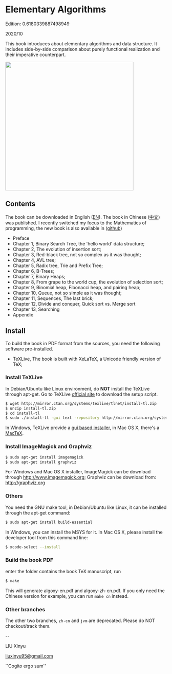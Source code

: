 Elementary Algorithms
====

Edition: 0.6180339887498949

2020/10

This book introduces about elementary algorithms and data structure. It includes side-by-side comparison about purely functional realization and their imperative counterpart.

<img src="https://file.ituring.com.cn/ScreenShow/01004d1e213e7f854b92" width="400">

Contents
--------

The book can be downloaded in English ([EN](https://github.com/liuxinyu95/AlgoXY/releases/download/v0.6180333/elementary-algorithms.pdf)). The book in Chinese ([中文](http://www.ituring.com.cn/book/1907)) was published. I recently switched my focus to the Mathematics of programming, the new book is also available in ([github](https://github.com/liuxinyu95/unplugged))


- Preface
- Chapter 1, Binary Search Tree, the 'hello world' data structure;
- Chapter 2, The evolution of insertion sort;
- Chapter 3, Red-black tree, not so complex as it was thought;
- Chapter 4, AVL tree;
- Chapter 5, Radix tree, Trie and Prefix Tree;
- Chapter 6, B-Trees;
- Chapter 7, Binary Heaps;
- Chapter 8, From grape to the world cup, the evolution of selection sort;
- Chapter 9, Binomial heap, Fibonacci heap, and pairing heap;
- Chapter 10, Queue, not so simple as it was thought;
- Chapter 11, Sequences, The last brick;
- Chapter 12, Divide and conquer, Quick sort vs. Merge sort
- Chapter 13, Searching
- Appendix

Install
--------

To build the book in PDF format from the sources, you need
the following software pre-installed.

- TeXLive, The book is built with XeLaTeX, a Unicode friendly version of TeX;

### Install TeXLive

In Debian/Ubuntu like Linux environment, do **NOT** install the TeXLive through apt-get. Go to TeXLive [official site](https://tug.org/texlive/) to download the setup script.

```bash
$ wget http://mirror.ctan.org/systems/texlive/tlnet/install-tl.zip
$ unzip install-tl.zip
$ cd install-tl
$ sudo ./install-tl -gui text -repository http://mirror.ctan.org/systems/texlive/tlnet
```

In Windows, TeXLive provide a [gui based installer](https://tug.org/texlive/), in Mac OS X, there's a [MacTeX](https://www.tug.org/mactex/).

### Install ImageMagick and Graphviz

```bash
$ sudo apt-get install imagemagick
$ sudo apt-get install graphviz
```

For Windows and Mac OS X installer, ImageMagick can be download through http://www.imagemagick.org; Graphviz can be download from: http://graphviz.org

### Others

You need the GNU make tool, in Debian/Ubuntu like Linux, it can be installed through the apt-get command:

```bash
$ sudo apt-get install build-essential
```

In Windows, you can install the MSYS for it. In Mac OS X, please install the developer tool from this command line:

```bash
$ xcode-select --install
```

### Build the book PDF

enter the folder contains the book TeX manuscript, run

```bash
$ make
```

This will generate algoxy-en.pdf and algoxy-zh-cn.pdf. If you only need the Chinese version for example, you can run `make cn` instead.

### Other branches

The other two branches, `zh-cn` and `jvm` are deprecated. Please do NOT checkout/track them.

--

LIU Xinyu

liuxinyu95@gmail.com

``Cogito ergo sum''

